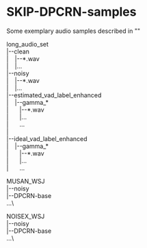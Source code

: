 # SKIP-DPCRN-samples
Some exemplary audio samples described in ""

long_audio_set\
|--clean\
|  &ensp; |--\*.wav\
|  &ensp; |...\
|--noisy\
|  &ensp; |--\*.wav\
|  &ensp; |...\
|--estimated_vad_label_enhanced\
|  &ensp; |--gamma_\*\
|  &ensp; &ensp; |--\*.wav\
|  &ensp; &ensp; |...\
|  &ensp; &ensp;  ...\
|\
|--ideal_vad_label_enhanced\
|  &ensp; |--gamma_\*\
|  &ensp; &ensp; |--\*.wav\
|  &ensp; &ensp; |...\
|  &ensp; &ensp;  ...

MUSAN_WSJ\
|--noisy\
|--DPCRN-base\
...\

NOISEX_WSJ\
|--noisy\
|--DPCRN-base\
...\
